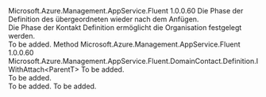 <Type Name="IWithOrganization&lt;ParentT&gt;" FullName="Microsoft.Azure.Management.AppService.Fluent.DomainContact.Definition.IWithOrganization&lt;ParentT&gt;">
  <TypeSignature Language="C#" Value="public interface IWithOrganization&lt;ParentT&gt;" />
  <TypeSignature Language="ILAsm" Value=".class public interface auto ansi abstract IWithOrganization`1&lt;ParentT&gt;" />
  <TypeSignature Language="DocId" Value="T:Microsoft.Azure.Management.AppService.Fluent.DomainContact.Definition.IWithOrganization`1" />
  <TypeSignature Language="VB.NET" Value="Public Interface IWithOrganization(Of ParentT)" />
  <TypeSignature Language="F#" Value="type IWithOrganization&lt;'ParentT&gt; = interface" />
  <AssemblyInfo>
    <AssemblyName>Microsoft.Azure.Management.AppService.Fluent</AssemblyName>
    <AssemblyVersion>1.0.0.60</AssemblyVersion>
  </AssemblyInfo>
  <TypeParameters>
    <TypeParameter Name="ParentT" />
  </TypeParameters>
  <Interfaces />
  <Docs>
    <typeparam name="ParentT">Die Phase der Definition des übergeordneten wieder nach dem Anfügen.</typeparam>
    <summary>
            Die Phase der Kontakt Definition ermöglicht die Organisation festgelegt werden.
            </summary>
    <remarks>To be added.</remarks>
  </Docs>
  <Members>
    <Member MemberName="WithOrganization">
      <MemberSignature Language="C#" Value="public Microsoft.Azure.Management.AppService.Fluent.DomainContact.Definition.IWithAttach&lt;ParentT&gt; WithOrganization (string organziation);" />
      <MemberSignature Language="ILAsm" Value=".method public hidebysig newslot virtual instance class Microsoft.Azure.Management.AppService.Fluent.DomainContact.Definition.IWithAttach`1&lt;!ParentT&gt; WithOrganization(string organziation) cil managed" />
      <MemberSignature Language="DocId" Value="M:Microsoft.Azure.Management.AppService.Fluent.DomainContact.Definition.IWithOrganization`1.WithOrganization(System.String)" />
      <MemberSignature Language="VB.NET" Value="Public Function WithOrganization (organziation As String) As IWithAttach(Of ParentT)" />
      <MemberSignature Language="F#" Value="abstract member WithOrganization : string -&gt; Microsoft.Azure.Management.AppService.Fluent.DomainContact.Definition.IWithAttach&lt;'ParentT&gt;" Usage="iWithOrganization.WithOrganization organziation" />
      <MemberType>Method</MemberType>
      <AssemblyInfo>
        <AssemblyName>Microsoft.Azure.Management.AppService.Fluent</AssemblyName>
        <AssemblyVersion>1.0.0.60</AssemblyVersion>
      </AssemblyInfo>
      <ReturnValue>
        <ReturnType>Microsoft.Azure.Management.AppService.Fluent.DomainContact.Definition.IWithAttach&lt;ParentT&gt;</ReturnType>
      </ReturnValue>
      <Parameters>
        <Parameter Name="organziation" Type="System.String" />
      </Parameters>
      <Docs>
        <param name="organziation">To be added.</param>
        <summary>To be added.</summary>
        <returns>To be added.</returns>
        <remarks>To be added.</remarks>
      </Docs>
    </Member>
  </Members>
</Type>